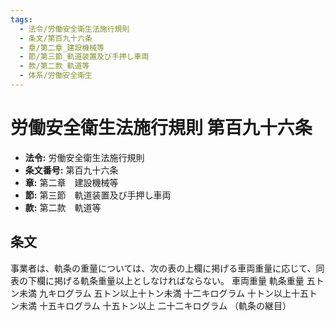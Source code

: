 ```yaml
---
tags:
  - 法令/労働安全衛生法施行規則
  - 条文/第百九十六条
  - 章/第二章_建設機械等
  - 節/第三節_軌道装置及び手押し車両
  - 款/第二款_軌道等
  - 体系/労働安全衛生
---
```

# 労働安全衛生法施行規則 第百九十六条

- **法令:** 労働安全衛生法施行規則
- **条文番号:** 第百九十六条
- **章:** 第二章　建設機械等
- **節:** 第三節　軌道装置及び手押し車両
- **款:** 第二款　軌道等

## 条文
事業者は、軌条の重量については、次の表の上欄に掲げる車両重量に応じて、同表の下欄に掲げる軌条重量以上としなければならない。
車両重量	軌条重量
五トン未満	九キログラム
五トン以上十トン未満	十二キログラム
十トン以上十五トン未満	十五キログラム
十五トン以上	二十二キログラム
（軌条の継目）


